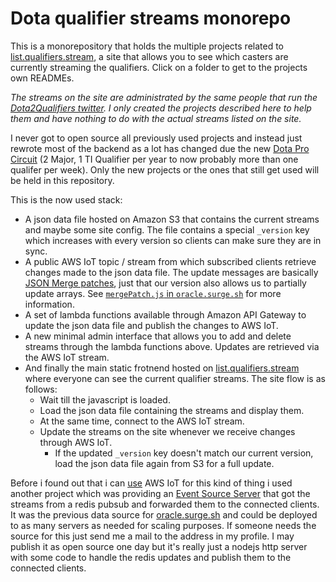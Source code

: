Dota qualifier streams monorepo
===============================

This is a monorepository that holds the multiple projects related to [list.qualifiers.stream](https://list.qualifiers.stream), a site that allows you to see which casters are currently streaming the qualifiers. Click on a folder to get to the projects own READMEs.

*The streams on the site are administrated by the same people that run the [Dota2Qualifiers twitter](https://twitter.com/Dota2Qualifiers). I only created the projects described here to help them and have nothing to do with the actual streams listed on the site.*

I never got to open source all previously used projects and instead just rewrote most of the backend as a lot has changed due the new [Dota Pro Circuit](https://www.dota2.com/procircuit) (2 Major, 1 TI Qualifier per year to now probably more than one qualifer per week). Only the new projects or the ones that still get used will be held in this repository.

This is the now used stack:

  - A json data file hosted on Amazon S3 that contains the current streams and maybe some site config. The file contains a special `_version` key which increases with every version so clients can make sure they are in sync.
  - A public AWS IoT topic / stream from which subscribed clients retrieve changes made to the json data file. The update messages are basically [JSON Merge patches](https://tools.ietf.org/html/rfc7396), just that our version also allows us to partially update arrays. See [`mergePatch.js` in `oracle.surge.sh`](oracle.surge.sh/src/mergePatch.js) for more information.
  - A set of lambda functions available through Amazon API Gateway to update the json data file and publish the changes to AWS IoT.
  - A new minimal admin interface that allows you to add and delete streams through the lambda functions above. Updates are retrieved via the AWS IoT stream.
  - And finally the main static frotnend hosted on [list.qualifiers.stream](https://list.qualifiers.stream) where everyone can see the current qualifier streams. The site flow is as follows:
    - Wait till the javascript is loaded.
    - Load the json data file containing the streams and display them.
    - At the same time, connect to the AWS IoT stream.
    - Update the streams on the site whenever we receive changes through AWS IoT.
      - If the updated `_version` key doesn't match our current version, load the json data file again from S3 for a full update.

Before i found out that i can [use](https://serverless.com/blog/serverless-notifications-on-aws/) AWS IoT for this kind of thing i used another project which was providing an [Event Source Server](https://developer.mozilla.org/en-US/docs/Web/API/EventSource) that got the streams from a redis pubsub and forwarded them to the connected clients. It was the previous data source for [oracle.surge.sh](https://oracle.surge.sh) and could be deployed to as many servers as needed for scaling purposes. If someone needs the source for this just send me a mail to the address in my profile. I may publish it as open source one day but it's really just a nodejs http server with some code to handle the redis updates and publish them to the connected clients.
